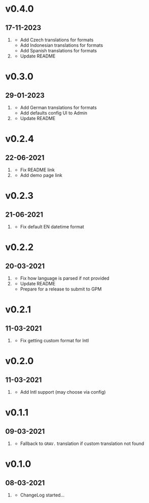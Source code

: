 # v0.4.0
##  17-11-2023

1. [](#new)
   * Add Czech translations for formats
   * Add Indonesian translations for formats
   * Add Spanish translations for formats
2. [](#improved)
   * Update README

# v0.3.0
##  29-01-2023

1. [](#new)
   * Add German translations for formats
   * Add defaults config UI to Admin
2. [](#improved)
   * Update README

# v0.2.4
##  22-06-2021

1. [](#bugfix)
   * Fix README link
1. [](#new)
   * Add demo page link

# v0.2.3
##  21-06-2021

1. [](#bugfix)
   * Fix default EN datetime format

# v0.2.2
##  20-03-2021

1. [](#bugfix)
   * Fix how language is parsed if not provided
2. [](#improved)
   * Update README
   * Prepare for a release to submit to GPM

# v0.2.1
##  11-03-2021

1. [](#bugfix)
   * Fix getting custom format for Intl

# v0.2.0
##  11-03-2021

1. [](#new)
   * Add Intl support (may choose via config)

# v0.1.1
##  09-03-2021

1. [](#bugfix)
   * Fallback to `GRAV.` translation if custom translation not found

# v0.1.0
##  08-03-2021

1. [](#new)
   * ChangeLog started...
